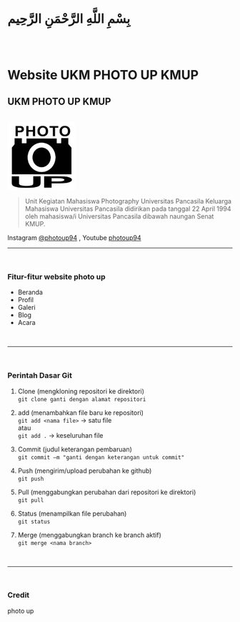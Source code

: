 # بِسْمِ اللَّهِ الرَّحْمَنِ الرَّحِيم

<br><br>

# **Website UKM PHOTO UP KMUP**


## **UKM PHOTO UP KMUP**
<br><img src="./assets/img/logophotoup.jpg" alt="logo photoup" style="width:30%; "/> <br>

>Unit Kegiatan Mahasiswa Photography Universitas Pancasila Keluarga Mahasiswa Universitas Pancasila didirikan pada tanggal 22 April 1994 oleh mahasiswa/i Universitas Pancasila dibawah naungan Senat KMUP.

Instagram [@photoup94](https://www.instagram.com/photoup94/)
, Youtube [photoup94](https://www.youtube.com/channel/UCiOalYiee_t57inMNtgSVtA/featured)
<br>

---

<br>

### **Fitur-fitur website photo up**
- Beranda
- Profil
- Galeri
- Blog
- Acara


<br>

---

<br>

### **Perintah Dasar Git**
1.  Clone (mengkloning repositori ke direktori)
     <br>
     ```git clone ganti dengan alamat repositori ```
     <br>

2.  add (menambahkan file baru ke repositori)
     <br>
     ```git add <nama file>``` -> satu file<br>atau   
     ```git add .``` -> keseluruhan file
     <br>

3.  Commit (judul keterangan pembaruan)
     <br>
     ```git commit –m "ganti dengan keterangan untuk commit"```
     <br>

4.  Push (mengirim/upload perubahan ke github)
     <br>
     ```git push```
     <br>

5.  Pull (menggabungkan perubahan dari repositori ke direktori)
     <br>
     ```git pull```
     <br>

6.  Status (menampilkan file perubahan)
     <br>
     ```git status```
     <br>

7.  Merge (menggabungkan branch ke branch aktif)
     <br>
     ```git merge <nama branch>```
     <br>

<br>
<hr>
<br>

### **Credit**
photo up